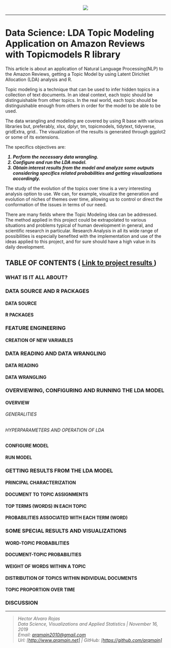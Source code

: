 <p align="center">
<img  src="http://arqmain.net/Researches/Researchs/TMining/R/NLP/TModels/topicmodels/images/LDA00.png">
</p>

<hr>

# Data Science: LDA Topic Modeling Application on Amazon Reviews with Topicmodels R library 
 
This article is about an application of Natural Language Processing(NLP) to the  Amazon Reviews, getting a Topic Model  by using Latent Dirichlet Allocation (LDA) analysis and R.

Topic modeling is a technique that can be used to infer hidden topics in a collection of text documents.  In an ideal context, each topic should be distinguishable from other topics. In the real world,  each topic should be distinguishable enough from others in order for the model to be able to be used.

The data wrangling and modeling are covered by using R base with various libraries but, preferably, xlsx, dplyr, tm, topicmodels, tidytext, tidyverse, gridExtra, grid.. The visualization of the results is generated through ggplot2 or some of its extensions.

The specifics objectives are:
<b><i>
1) Perform the necessary data wrangling.<br>
2) Configure and run the LDA model.<br>
3) Obtain interest results from the model and analyze some outputs considering specifics related probabilities and getting visualizations accordingly.<br>
</i>
</b>

The study of the evolution of the topics over time is a very interesting analysis option to use. We can, for example, visualize the generation and evolution of niches of themes over time, allowing us to control or direct the conformation of the issues in terms of our need.

There are many fields where the Topic Modeling idea can be addressed. The method applied in this project could be extrapolated to various situations and problems typical of human development in general, and scientific research in particular. Research Analysis in all its wide range of possibilities is especially benefited with the implementation and use of the ideas applied to this project, and for sure should have a high value in its daily development.

## TABLE OF CONTENTS   (  [  Link to project results ](http://arqmain.net/Researches/Researchs/TMining/R/NLP/TModels/topicmodels/LDA_Amazon_Reviews.html))

### WHAT IS IT ALL ABOUT?

### DATA SOURCE  AND  R PACKAGES
#### DATA SOURCE
#### R PACKAGES

### FEATURE ENGINEERING
#### CREATION OF NEW VARIABLES

### DATA READING AND DATA WRANGLING 
#### DATA READING
#### DATA WRANGLING

### OVERVIEWING, CONFIGURING AND RUNNING THE LDA MODEL
#### OVERVIEW
###### GENERALITIES
###### HYPERPARAMETERS AND OPERATION OF LDA
#### CONFIGURE MODEL
#### RUN MODEL

### GETTING RESULTS FROM THE LDA MODEL
#### PRINCIPAL CHARACTERIZATION
#### DOCUMENT TO TOPIC ASSIGNMENTS
#### TOP TERMS (WORDS) IN EACH TOPIC
#### PROBABILITIES ASSOCIATED WITH EACH TERM (WORD)

### SOME SPECIAL RESULTS AND VISUALIZATIONS
#### WORD-TOPIC PROBABILITIES
#### DOCUMENT-TOPIC PROBABILITIES
#### WEIGHT OF WORDS WITHIN A TOPIC
#### DISTRIBUTION OF TOPICS WITHIN INDIVIDUAL DOCUMENTS
#### TOPIC PROPORTION OVER TIME

### DISCUSSION

<hr>

><i>Hector Alvaro Rojas<br>
>Data Science, Visualizations and Applied Statistics | November 16, 2019<br>
>Email: <arqmain2010@gmail.com> <br>
>Url: [http://www.arqmain.net]   |  GitHub: [https://github.com/arqmain]</i>

